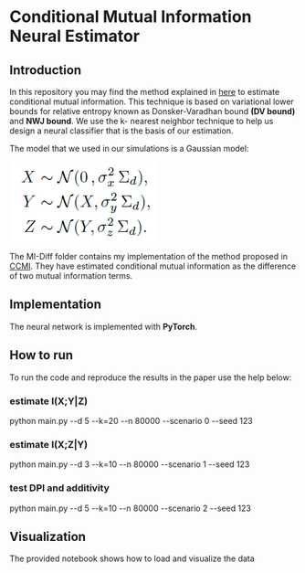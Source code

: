 # Conditional Mutual Information Neural Estimator

## Introduction
In this repository you may find the method explained in [here](https://arxiv.org/abs/2006.07225) to estimate conditional mutual information.
This technique is based on variational lower bounds for relative entropy known as Donsker-Varadhan bound **(DV bound)** and **NWJ bound**. 
We use the k- nearest neighbor technique to help us design a neural classifier that is the basis of our estimation.

The model that we used in our simulations is a Gaussian model:

![The model](model.png?raw=true "Title")


The MI-Diff folder contains my implementation of the method proposed in [CCMI](http://proceedings.mlr.press/v115/mukherjee20a.html). They have estimated conditional mutual information as the difference of two mutual information terms.


## Implementation
The neural network is implemented with **PyTorch**.

## How to run
To run the code and reproduce the results in the paper use the help below:

### estimate I(X;Y|Z)
python main.py --d 5 --k=20 --n 80000 --scenario 0 --seed 123

### estimate I(X;Z|Y)
python main.py --d 3 --k=10 --n 80000 --scenario 1 --seed 123

### test DPI and additivity
python main.py --d 5 --k=10 --n 80000 --scenario 2 --seed 123

## Visualization
The provided notebook shows how to load and visualize the data
